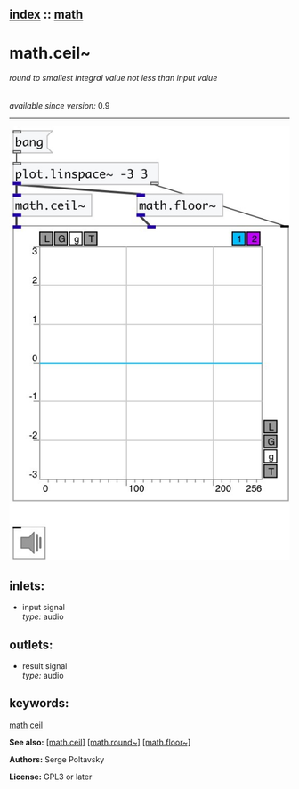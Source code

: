 [index](index.html) :: [math](category_math.html)
---

# math.ceil~

###### round to smallest integral value not less than input value

*available since version:* 0.9

---




[![example](../examples/img/math.ceil~.jpg)](../examples/pd/math.ceil~.pd)









## inlets:

* input signal<br>
_type:_ audio



## outlets:

* result signal<br>
_type:_ audio



## keywords:

[math](keywords/math.html)
[ceil](keywords/ceil.html)



**See also:**
[\[math.ceil\]](math.ceil.html)
[\[math.round~\]](math.round~.html)
[\[math.floor~\]](math.floor~.html)




**Authors:** Serge Poltavsky




**License:** GPL3 or later





